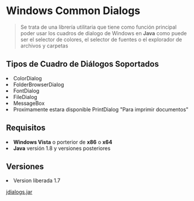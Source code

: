 #  Windows Common Dialogs
>Se trata de una librería utilitaria que tiene como función principal poder usar los cuadros de dialogo de Windows en **Java** como puede ser el selector de colores, el selector de fuentes o el explorador de archivos y carpetas

## Tipos de Cuadro de Diálogos Soportados
<li>ColorDialog
<li>FolderBrowserDialog
<li>FontDialog
<li>FileDialog
<li>MessageBox
<li>Proximamente estara disponible PrintDialog "Para imprimir documentos"

## Requisitos 
<li> <b>Windows Vista</b> o porterior de <b>x86</b> o <b>x64</b>
<li> <b>Java</b> versión 1.8 y versiones posteriores

## Versiones

<li> Version liberada 1.7<p>

[jdialogs.jar](https://github.com/Zukaritasu/jdialogs/raw/main/jdialogs.jar)
